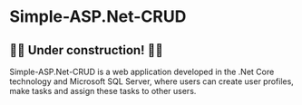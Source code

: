 # Simple-ASP.Net-CRUD

## :construction::hammer: Under construction! :construction::hammer:

Simple-ASP.Net-CRUD is a web application developed in the .Net Core technology and Microsoft SQL Server, where users can create user profiles, make tasks and assign these tasks to other users.
